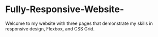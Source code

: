 # Fully-Responsive-Website-
Welcome to my website with three pages that demonstrate my skills in responsive design, Flexbox, and CSS Grid.
